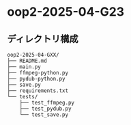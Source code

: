 # oop2-2025-04-G23

## ディレクトリ構成
```
oop2-2025-04-GXX/
├── README.md
├── main.py
├── ffmpeg-python.py
├── pydub-python.py
├── save.py
├── requirements.txt
└── tests/
    ├── test_ffmpeg.py
    ├── test_pydub.py
    └── test_save.py
```
